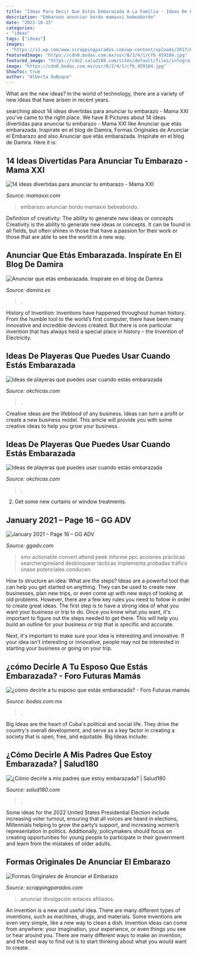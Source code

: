```yaml
---
title: "Ideas Para Decir Que Estás Embarazada A La Familia - Ideas De Playeras Que Puedes Usar Cuando Estás Embarazada"
description: "Embarazo anunciar bordo mamaxxi bebeabordo"
date: "2023-10-15"
categories:
- "ideas"
tags: ["ideas"]
images:
- "https://i1.wp.com/www.scrappingparados.com/wp-content/uploads/2017/09/formas-originales-de-anunciar-el-embarazo.jpg?fit=800%2C472&amp;ssl=1"
featuredImage: "https://cdn0.bodas.com.mx/usr/8/2/4/1/cfb_459184.jpg"
featured_image: "https://cdn2.salud180.com/sites/default/files/infografia_papas_embarazo.jpg"
image: "https://cdn0.bodas.com.mx/usr/8/2/4/1/cfb_459184.jpg"
ShowToc: true
author: "Alberta DuBuque"
---
```



What are the new ideas?
In the world of technology, there are a variety of new ideas that have arisen in recent years.

	

		
searching about 14 ideas divertidas para anunciar tu embarazo - Mama XXI you've came to the right place. We have 8 Pictures about 14 ideas divertidas para anunciar tu embarazo - Mama XXI like Anunciar que etás embarazada. Inspírate en el blog de Damira, Formas Originales de Anunciar el Embarazo and also Anunciar que etás embarazada. Inspírate en el blog de Damira. Here it is:
		
    
## 14 Ideas Divertidas Para Anunciar Tu Embarazo - Mama XXI

<img loading=lazy src="http://www.mamaxxi.com/wp-content/uploads/2015/03/bebeabordo.jpg" onerror="this.onerror=null;this.src='https://tse1.mm.bing.net/th?id=OIP.2eIRUVQwTU9oh0ayBhS7XgHaLJ&amp;pid=15.1';" alt="14 ideas divertidas para anunciar tu embarazo - Mama XXI">

_Source: mamaxxi.com_

>embarazo anunciar bordo mamaxxi bebeabordo. 

	

Definition of creativity: The ability to generate new ideas or concepts
Creativity is the ability to generate new ideas or concepts. It can be found in all fields, but often shines in those that have a passion for their work or those that are able to see the world in a new way.

    
## Anunciar Que Etás Embarazada. Inspírate En El Blog De Damira

<img loading=lazy src="https://www.damira.es/wp-content/uploads/2017/05/embarazo-3.jpg" onerror="this.onerror=null;this.src='https://tse1.mm.bing.net/th?id=OIP.RjZBmv8-dJ1gvGkke0rJogHaNK&amp;pid=15.1';" alt="Anunciar que etás embarazada. Inspírate en el blog de Damira">

_Source: damira.es_

>. 

	

History of Invention:
Inventions have happened throughout human history. From the humble tool to the world’s first computer, there have been many innovative and incredible devices created. But there is one particular invention that has always held a special place in history – the Invention of Electricity.

    
## Ideas De Playeras Que Puedes Usar Cuando Estás Embarazada

<img loading=lazy src="https://www.okchicas.com/wp-content/uploads/2015/02/4_playeras_embarazada-1.jpg" onerror="this.onerror=null;this.src='https://tse1.mm.bing.net/th?id=OIP.8c0XVx6wXNlNDaN76heOOgHaD3&amp;pid=15.1';" alt="Ideas de playeras que puedes usar cuando estás embarazada">

_Source: okchicas.com_

>. 

	

Creative ideas are the lifeblood of any business. Ideas can turn a profit or create a new business model. This article will provide you with some creative ideas to help you grow your business.

    
## Ideas De Playeras Que Puedes Usar Cuando Estás Embarazada

<img loading=lazy src="https://www.okchicas.com/wp-content/uploads/2015/02/playeras-embarazada-3.jpg" onerror="this.onerror=null;this.src='https://tse1.mm.bing.net/th?id=OIP.AIf_5ilINmtob_C4VA7MxgHaHc&amp;pid=15.1';" alt="Ideas de playeras que puedes usar cuando estás embarazada">

_Source: okchicas.com_

>. 

	

2. Get some new curtains or window treatments.

    
## January 2021 – Page 16 – GG ADV

<img loading=lazy src="https://searchengineland.com/figz/wp-content/seloads/2019/07/SMX-Advanced2019-attendees-staff-1920-800x450-800x450.jpg" onerror="this.onerror=null;this.src='https://tse3.mm.bing.net/th?id=OIP.qwLvGNzlarw9uqlzC1P4-gHaEK&amp;pid=15.1';" alt="January 2021 – Page 16 – GG ADV">

_Source: ggadv.com_

>smx actionable convert attend peek informe ppc acciones prácticas searchengineland desbloquear tácticas implementa probadas tráfico únase potenciales conducen. 

	

How to structure an idea: What are the steps?
Ideas are a powerful tool that can help you get started on anything. They can be used to create new businesses, plan new trips, or even come up with new ways of looking at old problems. However, there are a few key rules you need to follow in order to create great ideas.
The first step is to have a strong idea of what you want your business or trip to do. Once you know what you want, it's important to figure out the steps needed to get there. This will help you build an outline for your business or trip that is specific and accurate.

Next, it's important to make sure your idea is interesting and innovative. If your idea isn't interesting or innovative, people may not be interested in starting your business or going on your trip.

    
## ¿cómo Decirle A Tu Esposo Que Estás Embarazada? - Foro Futuras Mamás

<img loading=lazy src="https://cdn0.bodas.com.mx/usr/8/2/4/1/cfb_459184.jpg" onerror="this.onerror=null;this.src='https://tse4.mm.bing.net/th?id=OIP.nTTtZvhqbRbrEds4J4JJ6QHaFj&amp;pid=15.1';" alt="¿cómo decirle a tu esposo que estás embarazada? - Foro Futuras mamás">

_Source: bodas.com.mx_

>. 

	

Big Ideas are the heart of Cuba's political and social life. They drive the country's overall development, and serve as a key factor in creating a society that is open, free, and equitable. Big Ideas include:

    
## ¿Cómo Decirle A Mis Padres Que Estoy Embarazada? | Salud180

<img loading=lazy src="https://cdn2.salud180.com/sites/default/files/infografia_papas_embarazo.jpg" onerror="this.onerror=null;this.src='https://tse4.mm.bing.net/th?id=OIP.rB2Dci94cBjA3VCN_EioMwHaG9&amp;pid=15.1';" alt="¿Cómo decirle a mis padres que estoy embarazada? | Salud180">

_Source: salud180.com_

>. 

	

Some ideas for the 2022 United States Presidential Election include increasing voter turnout, ensuring that all voices are heard in elections, Millennials helping to grow the party’s support, and increasing women’s representation in politics. Additionally, policymakers should focus on creating opportunities for young people to participate in their government and learn from the mistakes of older adults.

    
## Formas Originales De Anunciar El Embarazo

<img loading=lazy src="https://i1.wp.com/www.scrappingparados.com/wp-content/uploads/2017/09/formas-originales-de-anunciar-el-embarazo.jpg?fit=800%2C472&amp;ssl=1" onerror="this.onerror=null;this.src='https://tse3.mm.bing.net/th?id=OIP.HJuuPpDMPtFqZCbGnhgI3AHaEX&amp;pid=15.1';" alt="Formas Originales de Anunciar el Embarazo">

_Source: scrappingparados.com_

>anunciar divulgación enlaces afiliados. 

	

An invention is a new and useful idea. There are many different types of inventions, such as machines, drugs, and materials. Some inventions are even very simple, like a new way to clean a dish. Invention ideas can come from anywhere: your imagination, your experience, or even things you see or hear around you. There are many different ways to make an invention, and the best way to find out is to start thinking about what you would want to create.

